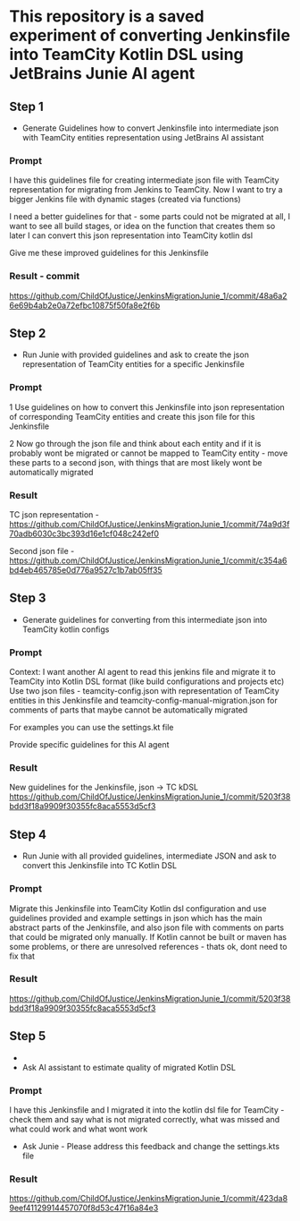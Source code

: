 # This repository is a saved experiment of converting Jenkinsfile into TeamCity Kotlin DSL using JetBrains Junie AI agent

## Step 1

* Generate Guidelines how to convert Jenkinsfile into intermediate json with TeamCity entities representation using JetBrains AI assistant

### Prompt
I have this guidelines file for creating intermediate json file with TeamCity representation for migrating from Jenkins to TeamCity. Now I want to try a bigger Jenkins file with dynamic stages (created via functions)

I need a better guidelines for that - some parts could not be migrated at all, I want to see all build stages, or idea on the function that creates them so later I can convert this json representation into TeamCity kotlin dsl

Give me these improved guidelines for this Jenkinsfile

### Result - commit 
https://github.com/ChildOfJustice/JenkinsMigrationJunie_1/commit/48a6a26e69b4ab2e0a72efbc10875f50fa8e2f6b



## Step 2
* Run Junie with provided guidelines and ask to create the json representation of TeamCity entities for a specific Jenkinsfile

### Prompt

1 Use guidelines on how to convert this Jenkinsfile into json representation of corresponding TeamCity entities and create this json file for this Jenkinsfile

2 Now go through the json file and think about each entity and if it is probably wont be migrated or cannot be mapped to TeamCity entity - move these parts to a second json, with things that are most likely wont be automatically migrated

### Result
TC json representation - https://github.com/ChildOfJustice/JenkinsMigrationJunie_1/commit/74a9d3f70adb6030c3bc393d16e1cf048c242ef0

Second json file - https://github.com/ChildOfJustice/JenkinsMigrationJunie_1/commit/c354a6bd4eb465785e0d776a9527c1b7ab05ff35

## Step 3
* Generate guidelines for converting from this intermediate json into TeamCity kotlin configs

### Prompt

Context:
I want another AI agent to read this jenkins file and migrate it to TeamCity into Kotlin DSL format (like build configurations and projects etc)
Use two json files - teamcity-config.json with representation of TeamCity entities in this Jenkinsfile and teamcity-config-manual-migration.json for comments of parts that maybe cannot be automatically migrated

For examples you can use the settings.kt file

Provide specific guidelines for this AI agent

### Result

New guidelines for the Jenkinsfile, json -> TC kDSL
https://github.com/ChildOfJustice/JenkinsMigrationJunie_1/commit/5203f38bdd3f18a9909f30355fc8aca5553d5cf3

## Step 4
* Run Junie with all provided guidelines, intermediate JSON and ask to convert this Jenkinsfile into TC Kotlin DSL

### Prompt

Migrate this Jenkinsfile into TeamCity Kotlin dsl configuration and use guidelines provided and example settings in json which has the main abstract parts of the Jenkinsfile, and also json file with comments on parts that could be migrated only manually. If Kotlin cannot be built or maven has some problems, or there are unresolved references - thats ok, dont need to fix that

### Result
https://github.com/ChildOfJustice/JenkinsMigrationJunie_1/commit/5203f38bdd3f18a9909f30355fc8aca5553d5cf3

## Step 5
* 
* Ask AI assistant to estimate quality of migrated Kotlin DSL

### Prompt
I have this Jenkinsfile and I migrated it into the kotlin dsl file for TeamCity - check them and say what is not migrated correctly, what was missed and what could work and what wont work

* Ask Junie - Please address this feedback and change the settings.kts file

### Result 
https://github.com/ChildOfJustice/JenkinsMigrationJunie_1/commit/423da89eef41129914457070f8d53c47f16a84e3
